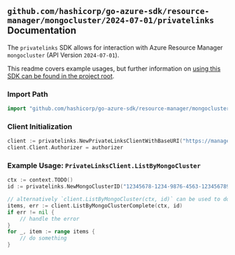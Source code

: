 
## `github.com/hashicorp/go-azure-sdk/resource-manager/mongocluster/2024-07-01/privatelinks` Documentation

The `privatelinks` SDK allows for interaction with Azure Resource Manager `mongocluster` (API Version `2024-07-01`).

This readme covers example usages, but further information on [using this SDK can be found in the project root](https://github.com/hashicorp/go-azure-sdk/tree/main/docs).

### Import Path

```go
import "github.com/hashicorp/go-azure-sdk/resource-manager/mongocluster/2024-07-01/privatelinks"
```


### Client Initialization

```go
client := privatelinks.NewPrivateLinksClientWithBaseURI("https://management.azure.com")
client.Client.Authorizer = authorizer
```


### Example Usage: `PrivateLinksClient.ListByMongoCluster`

```go
ctx := context.TODO()
id := privatelinks.NewMongoClusterID("12345678-1234-9876-4563-123456789012", "example-resource-group", "mongoClusterValue")

// alternatively `client.ListByMongoCluster(ctx, id)` can be used to do batched pagination
items, err := client.ListByMongoClusterComplete(ctx, id)
if err != nil {
	// handle the error
}
for _, item := range items {
	// do something
}
```
